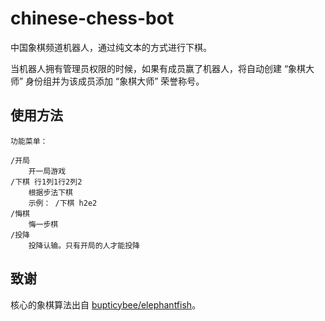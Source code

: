 # chinese-chess-bot

中国象棋频道机器人，通过纯文本的方式进行下棋。

当机器人拥有管理员权限的时候，如果有成员赢了机器人，将自动创建 “象棋大师” 身份组并为该成员添加 “象棋大师” 荣誉称号。

## 使用方法

```
功能菜单：

/开局
    开一局游戏
/下棋 行1列1行2列2
    根据步法下棋
    示例： /下棋 h2e2
/悔棋
    悔一步棋
/投降
    投降认输。只有开局的人才能投降
```

## 致谢

核心的象棋算法出自 [bupticybee/elephantfish](https://github.com/bupticybee/elephantfish)。